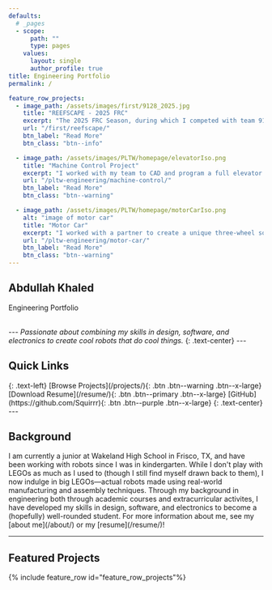 ```yaml
---
defaults:
  # _pages
  - scope:
      path: ""
      type: pages
    values:
      layout: single
      author_profile: true
title: Engineering Portfolio
permalink: /

feature_row_projects:
  - image_path: /assets/images/first/9128_2025.jpg
    title: "REEFSCAPE - 2025 FRC"
    excerpt: "The 2025 FRC Season, during which I competed with team 9128 ITKAN Robotics."
    url: "/first/reefscape/"
    btn_label: "Read More"
    btn_class: "btn--info"

  - image_path: /assets/images/PLTW/homepage/elevatorIso.png
    title: "Machine Control Project"
    excerpt: "I worked with my team to CAD and program a full elevator prototype using feedback control systems."
    url: "/pltw-engineering/machine-control/"
    btn_label: "Read More"
    btn_class: "btn--warning"

  - image_path: /assets/images/PLTW/homepage/motorCarIso.png
    alt: "image of motor car"
    title: "Motor Car"
    excerpt: "I worked with a partner to create a unique three-wheel solution to create a reliable motor car, while looking stylish at the same time!"
    url: "/pltw-engineering/motor-car/"
    btn_label: "Read More"
    btn_class: "btn--warning"
---
```

<section class="hero">
  <div class="overlay"></div>
  <div class="hero-content">
    <h1 style="text-size: 100px;">Abdullah Khaled</h1>
    <p>Engineering Portfolio</p>
  </div>
</section>
<br>
---
<i>Passionate about combining my skills in design, software, and electronics to create cool robots that do cool things.</i>
{: .text-center}
---
<h2>Quick Links</h2>
{: .text-left}
[Browse Projects](/projects/){: .btn .btn--warning .btn--x-large}
[Download Resume](/resume/){: .btn .btn--primary .btn--x-large}
[GitHub](https://github.com/Squirrr){: .btn .btn--purple .btn--x-large}
{: .text-center}
---
<h2>Background</h2>
I am currently a junior at Wakeland High School in Frisco, TX, and have been working with robots since I was in kindergarten. While I don't play with LEGOs as much as I used to (though I still find myself drawn back to them), I now indulge in big LEGOs—actual robots made using real-world manufacturing and assembly techniques.
Through my background in engineering both through academic courses and extracurricular activites, I have developed my skills in design, software, and electronics to become a (hopefully) well-rounded student. For more information about me, see my [about me](/about/) or my [resume](/resume/)!

---
<h2>Featured Projects</h2>
{% include feature_row id="feature_row_projects"%}